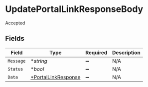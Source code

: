 # UpdatePortalLinkResponseBody

Accepted


## Fields

| Field                                          | Type                                           | Required                                       | Description                                    |
| ---------------------------------------------- | ---------------------------------------------- | ---------------------------------------------- | ---------------------------------------------- |
| `Message`                                      | **string*                                      | :heavy_minus_sign:                             | N/A                                            |
| `Status`                                       | **bool*                                        | :heavy_minus_sign:                             | N/A                                            |
| `Data`                                         | [*PortalLinkResponse](./portallinkresponse.md) | :heavy_minus_sign:                             | N/A                                            |
